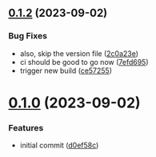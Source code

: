 ## [0.1.2](https://github.com/fxyoge/digger-config-generator/compare/v0.1.0...v0.1.2) (2023-09-02)


### Bug Fixes

* also, skip the version file ([2c0a23e](https://github.com/fxyoge/digger-config-generator/commit/2c0a23eb84262ec81d0d2eb9a6ab73d49c36dfb0))
* ci should be good to go now ([7efd695](https://github.com/fxyoge/digger-config-generator/commit/7efd69594a9c98f2c2dbe09d416573b17fb6ff43))
* trigger new build ([ce57255](https://github.com/fxyoge/digger-config-generator/commit/ce5725547c10c2a529821ae32e536d7475a80390))



# [0.1.0](https://github.com/fxyoge/digger-config-generator/compare/d0ef58c858c06967a6a5c7fe47c6c6f24b30ef89...v0.1.0) (2023-09-02)


### Features

* initial commit ([d0ef58c](https://github.com/fxyoge/digger-config-generator/commit/d0ef58c858c06967a6a5c7fe47c6c6f24b30ef89))



